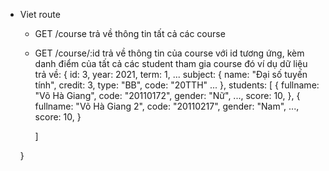 -   Viet route

    -   GET /course trả về thông tin tất cả các course
    -   GET /course/:id trả về thông tin của course với id tương ứng, kèm danh điểm của tất cả các student tham gia course đó
        ví dụ dữ liệu trả về: {
        id: 3,
        year: 2021,
        term: 1,
        ...
        subject: {
        name: "Đại số tuyến tính",
        credit: 3,
        type: "BB",
        code: "20TTH"
        ...
        },
        students: [
        {
        fullname: "Võ Hà Giang",
        code: "20110172",
        gender: "Nữ",
        ...,
        score: 10,
        },
        {
        fullname: "Võ Hà Giang 2",
        code: "20110217",
        gender: "Nam",
        ...,
        score: 10,
        }

        ]

    }
